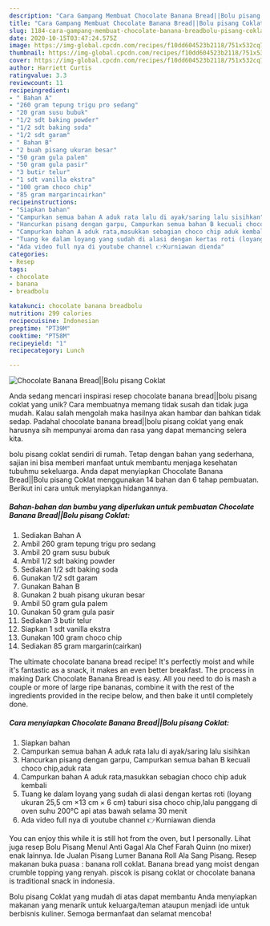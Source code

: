 ```yaml
---
description: "Cara Gampang Membuat Chocolate Banana Bread||Bolu pisang Coklat Anti Gagal"
title: "Cara Gampang Membuat Chocolate Banana Bread||Bolu pisang Coklat Anti Gagal"
slug: 1184-cara-gampang-membuat-chocolate-banana-breadbolu-pisang-coklat-anti-gagal
date: 2020-10-15T03:47:24.575Z
image: https://img-global.cpcdn.com/recipes/f10dd604523b2118/751x532cq70/chocolate-banana-breadbolu-pisang-coklat-foto-resep-utama.jpg
thumbnail: https://img-global.cpcdn.com/recipes/f10dd604523b2118/751x532cq70/chocolate-banana-breadbolu-pisang-coklat-foto-resep-utama.jpg
cover: https://img-global.cpcdn.com/recipes/f10dd604523b2118/751x532cq70/chocolate-banana-breadbolu-pisang-coklat-foto-resep-utama.jpg
author: Harriett Curtis
ratingvalue: 3.3
reviewcount: 11
recipeingredient:
- " Bahan A"
- "260 gram tepung trigu pro sedang"
- "20 gram susu bubuk"
- "1/2 sdt baking powder"
- "1/2 sdt baking soda"
- "1/2 sdt garam"
- " Bahan B"
- "2 buah pisang ukuran besar"
- "50 gram gula palem"
- "50 gram gula pasir"
- "3 butir telur"
- "1 sdt vanilla ekstra"
- "100 gram choco chip"
- "85 gram margarincairkan"
recipeinstructions:
- "Siapkan bahan"
- "Campurkan semua bahan A aduk rata lalu di ayak/saring lalu sisihkan"
- "Hancurkan pisang dengan garpu, Campurkan semua bahan B kecuali choco chip,aduk rata"
- "Campurkan bahan A aduk rata,masukkan sebagian choco chip aduk kembali"
- "Tuang ke dalam loyang yang sudah di alasi dengan kertas roti (loyang ukuran 25,5 cm ×13 cm × 6 cm) taburi sisa choco chip,lalu panggang di oven suhu 200°C api atas bawah selama 30 menit"
- "Ada video full nya di youtube channel 👉Kurniawan dienda"
categories:
- Resep
tags:
- chocolate
- banana
- breadbolu

katakunci: chocolate banana breadbolu 
nutrition: 299 calories
recipecuisine: Indonesian
preptime: "PT39M"
cooktime: "PT58M"
recipeyield: "1"
recipecategory: Lunch

---
```



![Chocolate Banana Bread||Bolu pisang Coklat](https://img-global.cpcdn.com/recipes/f10dd604523b2118/751x532cq70/chocolate-banana-breadbolu-pisang-coklat-foto-resep-utama.jpg)

Anda sedang mencari inspirasi resep chocolate banana bread||bolu pisang coklat yang unik? Cara membuatnya memang tidak susah dan tidak juga mudah. Kalau salah mengolah maka hasilnya akan hambar dan bahkan tidak sedap. Padahal chocolate banana bread||bolu pisang coklat yang enak harusnya sih mempunyai aroma dan rasa yang dapat memancing selera kita.


bolu pisang coklat sendiri di rumah. Tetap dengan bahan yang sederhana, sajian ini bisa memberi manfaat untuk membantu menjaga kesehatan tubuhmu sekeluarga. Anda dapat menyiapkan Chocolate Banana Bread||Bolu pisang Coklat menggunakan 14 bahan dan 6 tahap pembuatan. Berikut ini cara untuk menyiapkan hidangannya.

<!--inarticleads1-->

##### Bahan-bahan dan bumbu yang diperlukan untuk pembuatan Chocolate Banana Bread||Bolu pisang Coklat:

1. Sediakan  Bahan A
1. Ambil 260 gram tepung trigu pro sedang
1. Ambil 20 gram susu bubuk
1. Ambil 1/2 sdt baking powder
1. Sediakan 1/2 sdt baking soda
1. Gunakan 1/2 sdt garam
1. Gunakan  Bahan B
1. Gunakan 2 buah pisang ukuran besar
1. Ambil 50 gram gula palem
1. Gunakan 50 gram gula pasir
1. Sediakan 3 butir telur
1. Siapkan 1 sdt vanilla ekstra
1. Gunakan 100 gram choco chip
1. Sediakan 85 gram margarin(cairkan)


The ultimate chocolate banana bread recipe! It&#39;s perfectly moist and while it&#39;s fantastic as a snack, it makes an even better breakfast. The process in making Dark Chocolate Banana Bread is easy. All you need to do is mash a couple or more of large ripe bananas, combine it with the rest of the ingredients provided in the recipe below, and then bake it until completely done. 

<!--inarticleads2-->

##### Cara menyiapkan Chocolate Banana Bread||Bolu pisang Coklat:

1. Siapkan bahan
1. Campurkan semua bahan A aduk rata lalu di ayak/saring lalu sisihkan
1. Hancurkan pisang dengan garpu, Campurkan semua bahan B kecuali choco chip,aduk rata
1. Campurkan bahan A aduk rata,masukkan sebagian choco chip aduk kembali
1. Tuang ke dalam loyang yang sudah di alasi dengan kertas roti (loyang ukuran 25,5 cm ×13 cm × 6 cm) taburi sisa choco chip,lalu panggang di oven suhu 200°C api atas bawah selama 30 menit
1. Ada video full nya di youtube channel 👉Kurniawan dienda


You can enjoy this while it is still hot from the oven, but I personally. Lihat juga resep Bolu Pisang Menul Anti Gagal Ala Chef Farah Quinn (no mixer) enak lainnya. Ide Jualan Pisang Lumer Banana Roll Ala Sang Pisang. Resep makanan buka puasa : banana roll coklat. Banana bread yang moist dengan crumble topping yang renyah. piscok is pisang coklat or chocolate banana is traditional snack in indonesia. 

Bolu pisang Coklat yang mudah di atas dapat membantu Anda menyiapkan makanan yang menarik untuk keluarga/teman ataupun menjadi ide untuk berbisnis kuliner. Semoga bermanfaat dan selamat mencoba!
